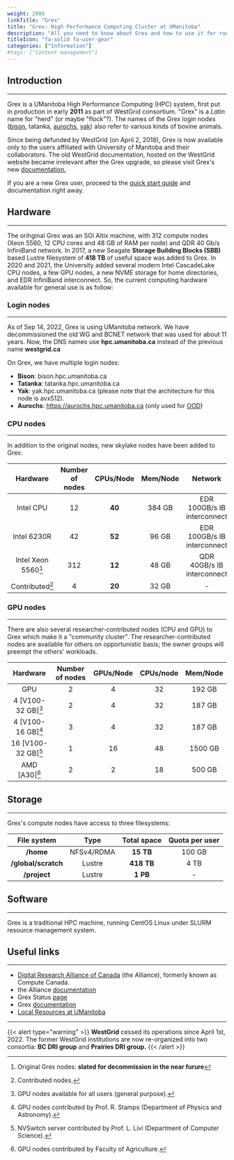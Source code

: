 ```yaml
---
weight: 2000
linkTitle: "Grex"
title: "Grex: High Performance Computing Cluster at UManitoba"
description: "All you need to know about Grex and how to use it for running jobs"
titleIcon: "fa-solid fa-user-gear"
categories: ["Information"]
#tags: ["Content management"]
---
```


## Introduction
---

Grex is a UManitoba High Performance Computing (HPC) system, first put in production in early __2011__ as part of WestGrid consortium. "Grex" is a _Latin_ name for "herd" (or maybe "flock"?). The names of the Grex login nodes ([bison](https://en.wikipedia.org/wiki/Bison "Bison"), tatanka, [aurochs](https://en.wikipedia.org/wiki/Aurochs "Aurochs"), [yak](https://en.wikipedia.org/wiki/Yak "Yak")) also refer to various kinds of bovine animals.

Since being defunded by WestGrid (on April 2, 2018), Grex is now available only to the users affiliated with University of Manitoba and their collaborators. The old WestGrid documentation, hosted on the WestGrid website became irrelevant after the Grex upgrade, so please visit Grex's new [documentation.](/) 

<!--
Thus, if you are an experienced user in the previous "version" of Grex, you might benefit from reading this document: description of Grex [changes.](changes/linux-slurm-update)
-->

If you are a new Grex user, proceed to the [quick start guide](start-guide) and documentation right away.

## Hardware 
---

The orihginal Grex was an SGI Altix machine, with 312 compute nodes (Xeon 5560, 12 CPU cores and 48 GB of RAM per node) and QDR 40 Gb/s InfiniBand network. In 2017, a new Seagate **Storage Building Blocks (SBB)** based Lustre filesystem of **418 TB** of useful space was added to Grex. In 2020 and 2021, the University added several modern Intel CascadeLake CPU nodes, a few GPU nodes, a new NVME storage for home directories, and EDR InfiniBand interconnect. So, the current computing hardware available for general use is as follow:

### Login nodes
---

As of Sep 14, 2022, Grex is using UManitoba network. We have decommissioned the old WG and BCNET network that was used for about 11 years. Now, the DNS names use **hpc.umanitoba.ca** instead of the previous name **westgrid.ca**

On Grex, we have multiple login nodes:

* __Bison__: bison.hpc.umanitoba.ca
* __Tatanka__: tatanka.hpc.umanitoba.ca
* __Yak__: yak.hpc.umanitoba.ca (please note that the architecture for this node is avx512).
* __Aurochs__: https://aurochs.hpc.umanitoba.ca (only used for [OOD](./ood))

### CPU nodes
---

In addition to the original nodes, new skylake nodes have been added to Grex:

| Hardware            | Number of nodes | CPUs/Node | Mem/Node | Network |
| :-------:           | :-------------: | :-------: | :------: | :-----: |
| Intel CPU           | 12              | **40**    | 384 GB   | EDR 100GB/s IB interconnect |
| Intel 6230R         | 42              | **52**    |  96 GB   | EDR 100GB/s IB interconnect |
| Intel Xeon 5560[^1] | 312             | **12**    |  48 GB   | QDR 40GB/s IB interconnect  |
| Contributed[^2]     | 4               | **20**    |  32 GB   | -                           |

<!--
| GPU                 | 2               | **32**    | 192 GB   | FDR 56GB/s IB interconnect  |
-->
[^1]: Original Grex nodes: **slated for decommission in the near furure**
[^2]: Contributed nodes.

### GPU nodes
---

There are also several researcher-contributed nodes (CPU and GPU) to Grex which make it a "community cluster". The researcher-contributed nodes are available for others on opportunistic basis; the owner groups will preempt the others' workloads.

| Hardware            | Number of nodes | GPUs/Node | CPUs/node |Mem/Node |
| :-------:           | :-------------: | :-------: | :-------: |:------: |
| GPU                 | 2               | 4         | 32        | 192 GB  |
| 4 [V100-32 GB][^3]  | 2               | 4         | 32        | 187 GB  |
| 4 [V100-16 GB][^4]  | 3               | 4         | 32        | 187 GB  |
| 16 [V100-32 GB][^5] | 1               | 16        | 48        | 1500 GB |
| AMD [A30][^6]       | 2               | 2         | 18        | 500 GB  |

[^3]: GPU nodes available for all users (general purpose).
[^4]: GPU nodes contributed by Prof. R. Stamps (Department of Physics and Astronomy).
[^5]: NVSwitch server contributed by Prof. L. Livi (Department of Computer Science).
[^6]: GPU nodes contributed by Faculty of Agriculture.

<!--  
> - 12 [ __40 core Intel CPU__ ] nodes, 384 GB RAM, EDR 100GB/s IB interconnect
> - 43 [ __52 core Intel 6230R__ ] nodes, 96 GB RAM, EDR 100GB/s IB interconnect
> - 2 [ __4xV100 NVLINK, 32 core Intel 5218 CPUs__ ] GPU nodes, 192 GB RAM, FDR 56GB/s IB interconnect
> - Original Grex (**slated for decommission in Spring 2022**) Xeon 5560, 12 CPU cores, 48 GB of RAM, QDR 40GB/s IB interconnect
-->

## Storage
---

Grex's compute nodes have access to three filesystems:

<!--
- __/home__ filesystem, NFSv4/RDMA, **15 TB** total usable, 100 GB / user quota.
- __/global/scratch__ filesystem, Lustre, **418 TB** total usable, 4 TB / user quota.
-->

| File system         | Type        | Total space  | Quota per user   |
| :-----------:       | :----:      | :----------: | :--------------: |
| __/home__           | NFSv4/RDMA  | **15 TB**    | 100 GB           |
| __/global/scratch__ | Lustre      | **418 TB**   | 4 TB             |
| __/project__        | Lustre      | **1 PB**     | -                |

<!--
There is a **10 GB/s** Ethernet connection between Grex and [CANARIE](https://www.canarie.ca/network/) network.
-->

## Software
---

Grex is a traditional HPC machine, running CentOS Linux under SLURM resource management system.

## Useful links
---

* [Digital Research Alliance of Canada](https://alliancecan.ca/) (the Alliance), formerly known as Compute Canada.
* the Alliance [documentation](https://docs.alliancecan.ca/wiki/Main_Page)
* Grex Status [page](https://grex-status.netlify.app)
* Grex [documentation](/)
* [Local Resources at UManitoba](localit)

---

{{< alert type="warning" >}}
__WestGrid__ cessed its operations since April 1st, 2022. The former WestGrid institutions are now re-organized into two consortia: __BC DRI group__ and __Prairies DRI group.__
{{< /alert >}}

<!-- {{< treeview display="tree" />}} -->

<!-- Changes and update:
* 
*
*
-->
